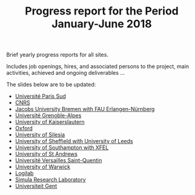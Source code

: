 ﻿---
layout: page
title: Progress report for the Period January-June 2018
---

Brief yearly progress reports for all sites.

Includes job openings, hires, and associated persons to the project,
main activities, achieved and ongoing deliverables ...

The slides below are to be updated:

- [Université Paris Sud](ParisSud)
- [CNRS](CNRS)
- [Jacobs University Bremen with FAU Erlangen-Nürnberg](JacU-FAU)
- [Université Grenoble-Alpes](UGA)
- [University of Kaiserslautern](Kaiserslautern)
- [Oxford](Oxford)
- [University of Silesia](Silesia)
- [University of Sheffield with University of Leeds](Sheffield-Leeds)
- [University of Southampton with XFEL](Southampton-XFEL)
- [University of St Andrews](StAndrews)
- [Université Versailles Saint-Quentin](UVersailles)
- [University of Warwick](Warwick)
- [Logilab](Logilab)
- [Simula Research Laboratory](Simula)
- [Universiteit Gent](UGent)
